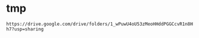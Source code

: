 # tmp


``
https://drive.google.com/drive/folders/1_wPuwU4oU53zMeoHHddPGGCcvR1n8Hh7?usp=sharing
``



